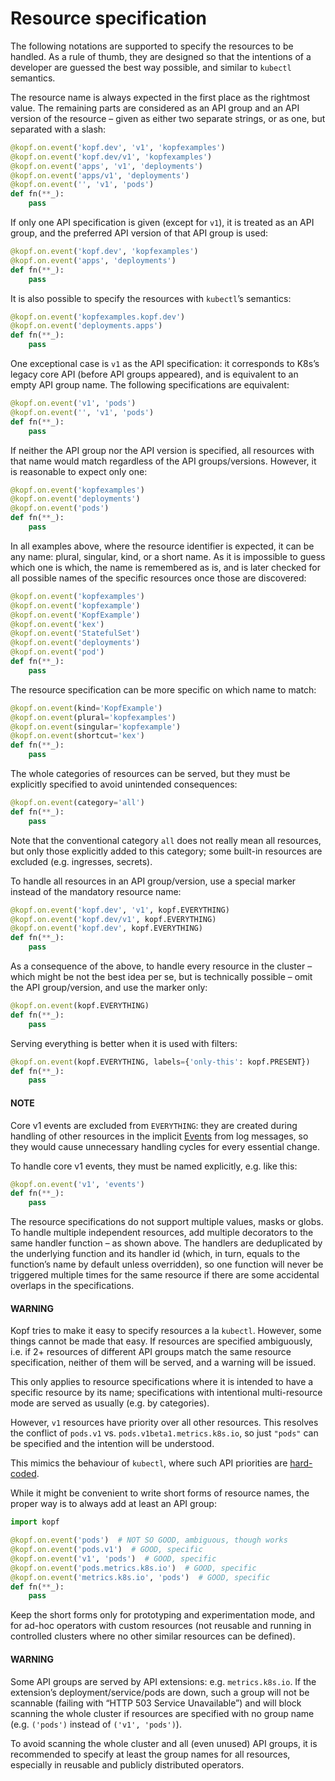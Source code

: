 # Resource specification

The following notations are supported to specify the resources to be handled.
As a rule of thumb, they are designed so that the intentions of a developer
are guessed the best way possible, and similar to `kubectl` semantics.

The resource name is always expected in the first place as the rightmost value.
The remaining parts are considered as an API group and an API version
of the resource – given as either two separate strings, or as one,
but separated with a slash:

```python
@kopf.on.event('kopf.dev', 'v1', 'kopfexamples')
@kopf.on.event('kopf.dev/v1', 'kopfexamples')
@kopf.on.event('apps', 'v1', 'deployments')
@kopf.on.event('apps/v1', 'deployments')
@kopf.on.event('', 'v1', 'pods')
def fn(**_):
    pass
```

If only one API specification is given (except for `v1`), it is treated
as an API group, and the preferred API version of that API group is used:

```python
@kopf.on.event('kopf.dev', 'kopfexamples')
@kopf.on.event('apps', 'deployments')
def fn(**_):
    pass
```

It is also possible to specify the resources with `kubectl`’s semantics:

```python
@kopf.on.event('kopfexamples.kopf.dev')
@kopf.on.event('deployments.apps')
def fn(**_):
    pass
```

One exceptional case is `v1` as the API specification: it corresponds
to K8s’s legacy core API (before API groups appeared), and is equivalent
to an empty API group name. The following specifications are equivalent:

```python
@kopf.on.event('v1', 'pods')
@kopf.on.event('', 'v1', 'pods')
def fn(**_):
    pass
```

If neither the API group nor the API version is specified,
all resources with that name would match regardless of the API groups/versions.
However, it is reasonable to expect only one:

```python
@kopf.on.event('kopfexamples')
@kopf.on.event('deployments')
@kopf.on.event('pods')
def fn(**_):
    pass
```

In all examples above, where the resource identifier is expected, it can be
any name: plural, singular, kind, or a short name. As it is impossible to guess
which one is which, the name is remembered as is, and is later checked for all
possible names of the specific resources once those are discovered:

```python
@kopf.on.event('kopfexamples')
@kopf.on.event('kopfexample')
@kopf.on.event('KopfExample')
@kopf.on.event('kex')
@kopf.on.event('StatefulSet')
@kopf.on.event('deployments')
@kopf.on.event('pod')
def fn(**_):
    pass
```

The resource specification can be more specific on which name to match:

```python
@kopf.on.event(kind='KopfExample')
@kopf.on.event(plural='kopfexamples')
@kopf.on.event(singular='kopfexample')
@kopf.on.event(shortcut='kex')
def fn(**_):
    pass
```

The whole categories of resources can be served, but they must be explicitly
specified to avoid unintended consequences:

```python
@kopf.on.event(category='all')
def fn(**_):
    pass
```

Note that the conventional category `all` does not really mean all resources,
but only those explicitly added to this category; some built-in resources
are excluded (e.g. ingresses, secrets).

To handle all resources in an API group/version, use a special marker instead
of the mandatory resource name:

```python
@kopf.on.event('kopf.dev', 'v1', kopf.EVERYTHING)
@kopf.on.event('kopf.dev/v1', kopf.EVERYTHING)
@kopf.on.event('kopf.dev', kopf.EVERYTHING)
def fn(**_):
    pass
```

As a consequence of the above, to handle every resource in the cluster
– which might be not the best idea per se, but is technically possible –
omit the API group/version, and use the marker only:

```python
@kopf.on.event(kopf.EVERYTHING)
def fn(**_):
    pass
```

Serving everything is better when it is used with filters:

```python
@kopf.on.event(kopf.EVERYTHING, labels={'only-this': kopf.PRESENT})
def fn(**_):
    pass
```

#### NOTE
Core v1 events are excluded from `EVERYTHING`: they are created during
handling of other resources in the implicit [Events](events.md) from log messages,
so they would cause unnecessary handling cycles for every essential change.

To handle core v1 events, they must be named explicitly, e.g. like this:

```python
@kopf.on.event('v1', 'events')
def fn(**_):
    pass
```

The resource specifications do not support multiple values, masks or globs.
To handle multiple independent resources, add multiple decorators
to the same handler function – as shown above.
The handlers are deduplicated by the underlying function and its handler id
(which, in turn, equals to the function’s name by default unless overridden),
so one function will never be triggered multiple times for the same resource
if there are some accidental overlaps in the specifications.

#### WARNING
Kopf tries to make it easy to specify resources a la `kubectl`.
However, some things cannot be made that easy. If resources are specified
ambiguously, i.e. if 2+ resources of different API groups match the same
resource specification, neither of them will be served, and a warning
will be issued.

This only applies to resource specifications where it is intended to have
a specific resource by its name; specifications with intentional
multi-resource mode are served as usually (e.g. by categories).

However, `v1` resources have priority over all other resources. This
resolves the conflict of `pods.v1` vs. `pods.v1beta1.metrics.k8s.io`,
so just `"pods"` can be specified and the intention will be understood.

This mimics the behaviour of `kubectl`, where such API priorities
are [hard-coded](https://github.com/kubernetes/kubernetes/blob/323f34858de18b862d43c40b2cced65ad8e24052/staging/src/k8s.io/client-go/restmapper/discovery.go#L47-L49).

While it might be convenient to write short forms of resource names,
the proper way is to always add at least an API group:

```python
import kopf

@kopf.on.event('pods')  # NOT SO GOOD, ambiguous, though works
@kopf.on.event('pods.v1')  # GOOD, specific
@kopf.on.event('v1', 'pods')  # GOOD, specific
@kopf.on.event('pods.metrics.k8s.io')  # GOOD, specific
@kopf.on.event('metrics.k8s.io', 'pods')  # GOOD, specific
def fn(**_):
    pass
```

Keep the short forms only for prototyping and experimentation mode,
and for ad-hoc operators with custom resources (not reusable and running
in controlled clusters where no other similar resources can be defined).

#### WARNING
Some API groups are served by API extensions: e.g. `metrics.k8s.io`.
If the extension’s deployment/service/pods are down, such a group will
not be scannable (failing with “HTTP 503 Service Unavailable”)
and will block scanning the whole cluster if resources are specified
with no group name (e.g. `('pods')` instead of `('v1', 'pods')`).

To avoid scanning the whole cluster and all (even unused) API groups,
it is recommended to specify at least the group names for all resources,
especially in reusable and publicly distributed operators.
